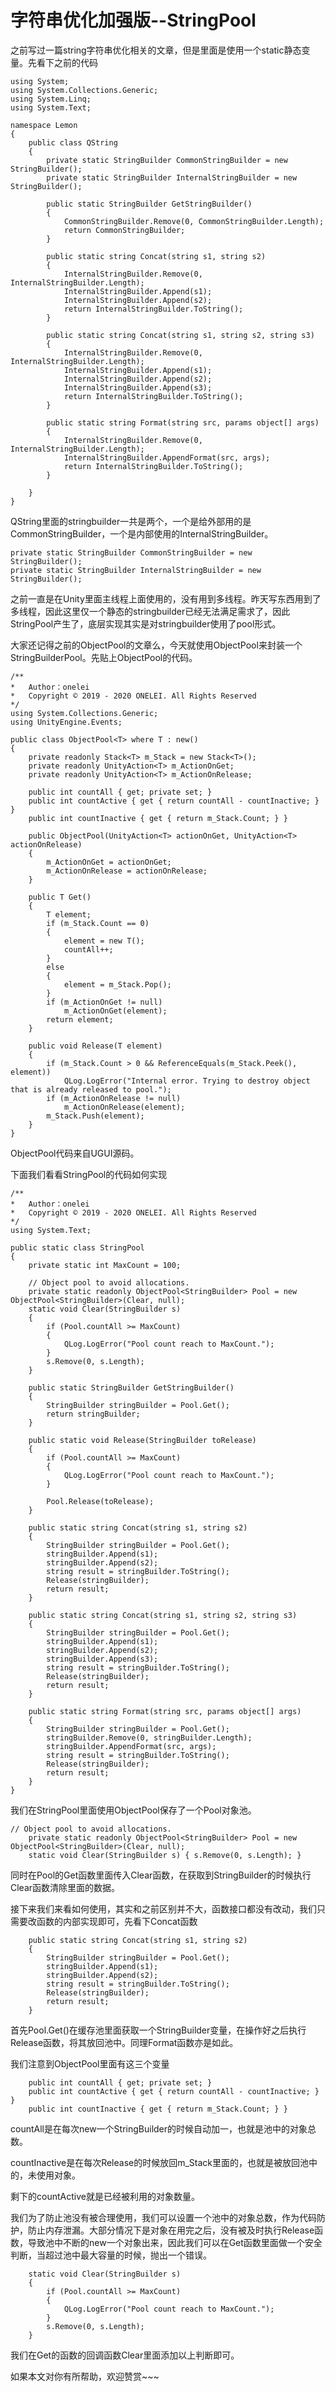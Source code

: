 # 字符串优化加强版--StringPool

之前写过一篇string字符串优化相关的文章，但是里面是使用一个static静态变量。先看下之前的代码

```
using System;
using System.Collections.Generic;
using System.Linq;
using System.Text;

namespace Lemon
{
    public class QString
    {
        private static StringBuilder CommonStringBuilder = new StringBuilder();
        private static StringBuilder InternalStringBuilder = new StringBuilder();

        public static StringBuilder GetStringBuilder()
        {
            CommonStringBuilder.Remove(0, CommonStringBuilder.Length);
            return CommonStringBuilder;
        }

        public static string Concat(string s1, string s2)
        {
            InternalStringBuilder.Remove(0, InternalStringBuilder.Length);
            InternalStringBuilder.Append(s1);
            InternalStringBuilder.Append(s2);
            return InternalStringBuilder.ToString();
        }

        public static string Concat(string s1, string s2, string s3)
        {
            InternalStringBuilder.Remove(0, InternalStringBuilder.Length);
            InternalStringBuilder.Append(s1);
            InternalStringBuilder.Append(s2);
            InternalStringBuilder.Append(s3);
            return InternalStringBuilder.ToString();
        }

        public static string Format(string src, params object[] args)
        {
            InternalStringBuilder.Remove(0, InternalStringBuilder.Length);
            InternalStringBuilder.AppendFormat(src, args);
            return InternalStringBuilder.ToString();
        }

    }
}
```

QString里面的stringbuilder一共是两个，一个是给外部用的是CommonStringBuilder，一个是内部使用的InternalStringBuilder。

```
private static StringBuilder CommonStringBuilder = new StringBuilder();
private static StringBuilder InternalStringBuilder = new StringBuilder();
```

之前一直是在Unity里面主线程上面使用的，没有用到多线程。昨天写东西用到了多线程，因此这里仅一个静态的stringbuilder已经无法满足需求了，因此StringPool产生了，底层实现其实是对stringbuilder使用了pool形式。

大家还记得之前的ObjectPool的文章么，今天就使用ObjectPool来封装一个StringBuilderPool。先贴上ObjectPool的代码。

```
/**
*   Author：onelei
*   Copyright © 2019 - 2020 ONELEI. All Rights Reserved
*/
using System.Collections.Generic;
using UnityEngine.Events;

public class ObjectPool<T> where T : new()
{
    private readonly Stack<T> m_Stack = new Stack<T>();
    private readonly UnityAction<T> m_ActionOnGet;
    private readonly UnityAction<T> m_ActionOnRelease;

    public int countAll { get; private set; }
    public int countActive { get { return countAll - countInactive; } }
    public int countInactive { get { return m_Stack.Count; } }

    public ObjectPool(UnityAction<T> actionOnGet, UnityAction<T> actionOnRelease)
    {
        m_ActionOnGet = actionOnGet;
        m_ActionOnRelease = actionOnRelease;
    }

    public T Get()
    {
        T element;
        if (m_Stack.Count == 0)
        {
            element = new T();
            countAll++;
        }
        else
        {
            element = m_Stack.Pop();
        }
        if (m_ActionOnGet != null)
            m_ActionOnGet(element);
        return element;
    }

    public void Release(T element)
    {
        if (m_Stack.Count > 0 && ReferenceEquals(m_Stack.Peek(), element))
            QLog.LogError("Internal error. Trying to destroy object that is already released to pool.");
        if (m_ActionOnRelease != null)
            m_ActionOnRelease(element);
        m_Stack.Push(element);
    }
}
```

ObjectPool代码来自UGUI源码。

下面我们看看StringPool的代码如何实现

```
/**
*   Author：onelei
*   Copyright © 2019 - 2020 ONELEI. All Rights Reserved
*/
using System.Text;

public static class StringPool
{
    private static int MaxCount = 100;

    // Object pool to avoid allocations.
    private static readonly ObjectPool<StringBuilder> Pool = new ObjectPool<StringBuilder>(Clear, null);
    static void Clear(StringBuilder s)
    {
        if (Pool.countAll >= MaxCount)
        {
            QLog.LogError("Pool count reach to MaxCount.");
        }
        s.Remove(0, s.Length);
    }

    public static StringBuilder GetStringBuilder()
    {
        StringBuilder stringBuilder = Pool.Get();
        return stringBuilder;
    }

    public static void Release(StringBuilder toRelease)
    {
        if (Pool.countAll >= MaxCount)
        {
            QLog.LogError("Pool count reach to MaxCount.");
        }

        Pool.Release(toRelease);
    }

    public static string Concat(string s1, string s2)
    {
        StringBuilder stringBuilder = Pool.Get();
        stringBuilder.Append(s1);
        stringBuilder.Append(s2);
        string result = stringBuilder.ToString();
        Release(stringBuilder);
        return result;
    }

    public static string Concat(string s1, string s2, string s3)
    {
        StringBuilder stringBuilder = Pool.Get();
        stringBuilder.Append(s1);
        stringBuilder.Append(s2);
        stringBuilder.Append(s3);
        string result = stringBuilder.ToString();
        Release(stringBuilder);
        return result;
    }

    public static string Format(string src, params object[] args)
    {
        StringBuilder stringBuilder = Pool.Get();
        stringBuilder.Remove(0, stringBuilder.Length);
        stringBuilder.AppendFormat(src, args);
        string result = stringBuilder.ToString();
        Release(stringBuilder);
        return result;
    }
}
```

我们在StringPool里面使用ObjectPool<StringBuilder>保存了一个Pool对象池。

```
// Object pool to avoid allocations.
    private static readonly ObjectPool<StringBuilder> Pool = new ObjectPool<StringBuilder>(Clear, null);
    static void Clear(StringBuilder s) { s.Remove(0, s.Length); }
```

同时在Pool的Get函数里面传入Clear函数，在获取到StringBuilder的时候执行Clear函数清除里面的数据。

接下来我们来看如何使用，其实和之前区别并不大，函数接口都没有改动，我们只需要改函数的内部实现即可，先看下Concat函数

```
    public static string Concat(string s1, string s2)
    {
        StringBuilder stringBuilder = Pool.Get();
        stringBuilder.Append(s1);
        stringBuilder.Append(s2);
        string result = stringBuilder.ToString();
        Release(stringBuilder);
        return result;
    }
```

首先Pool.Get()在缓存池里面获取一个StringBuilder变量，在操作好之后执行Release函数，将其放回池中。同理Format函数亦是如此。

我们注意到ObjectPool里面有这三个变量

```
    public int countAll { get; private set; }
    public int countActive { get { return countAll - countInactive; } }
    public int countInactive { get { return m_Stack.Count; } }
```

countAll是在每次new一个StringBuilder的时候自动加一，也就是池中的对象总数。

countInactive是在每次Release的时候放回m_Stack里面的，也就是被放回池中的，未使用对象。

剩下的countActive就是已经被利用的对象数量。

我们为了防止池没有被合理使用，我们可以设置一个池中的对象总数，作为代码防护，防止内存泄漏。大部分情况下是对象在用完之后，没有被及时执行Release函数，导致池中不断的new一个对象出来，因此我们可以在Get函数里面做一个安全判断，当超过池中最大容量的时候，抛出一个错误。

```
    static void Clear(StringBuilder s)
    {
        if (Pool.countAll >= MaxCount)
        {
            QLog.LogError("Pool count reach to MaxCount.");
        }
        s.Remove(0, s.Length);
    }
```

我们在Get的函数的回调函数Clear里面添加以上判断即可。

如果本文对你有所帮助，欢迎赞赏~~~



